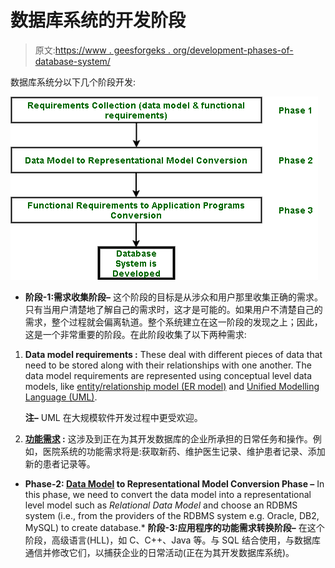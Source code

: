 # 数据库系统的开发阶段

> 原文:[https://www . geesforgeks . org/development-phases-of-database-system/](https://www.geeksforgeeks.org/development-phases-of-database-system/)

数据库系统分以下几个阶段开发:

![](img/e98b80c28eb8c4de59a94c9f1e075fa5.png)

*   **阶段-1:需求收集阶段–**
    这个阶段的目标是从涉众和用户那里收集正确的需求。只有当用户清楚地了解自己的需求时，这才是可能的。如果用户不清楚自己的需求，整个过程就会偏离轨道。整个系统建立在这一阶段的发现之上；因此，这是一个非常重要的阶段。在此阶段收集了以下两种需求:

1.  **Data model requirements :**
    These deal with different pieces of data that need to be stored along with their relationships with one another. The data model requirements are represented using conceptual level data models, like [entity/relationship model (ER model)](https://www.geeksforgeeks.org/introduction-of-er-model/) and [Unified Modelling Language (UML)](https://www.geeksforgeeks.org/unified-modeling-language-uml-introduction/).

    **注–**
    UML 在大规模软件开发过程中更受欢迎。

2.  **[功能需求](https://www.geeksforgeeks.org/functional-vs-non-functional-requirements/) :**
    这涉及到正在为其开发数据库的企业所承担的日常任务和操作。例如，医院系统的功能需求将是:获取新药、维护医生记录、维护患者记录、添加新的患者记录等。

*   **Phase-2: [Data Model](https://www.geeksforgeeks.org/data-models-in-dbms/) to Representational Model Conversion Phase –**
    In this phase, we need to convert the data model into a representational level model such as *Relational Data Model* and choose an RDBMS system (i.e., from the providers of the RDBMS system e.g. Oracle, DB2, MySQL) to create database.*   **阶段-3:应用程序的功能需求转换阶段–**
    在这个阶段，高级语言(HLL)，如 C、C++、Java 等。与 SQL 结合使用，与数据库通信并修改它们，以捕获企业的日常活动(正在为其开发数据库系统)。